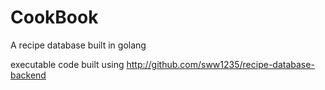 # CookBook

A recipe database built in golang

executable code built using http://github.com/sww1235/recipe-database-backend

